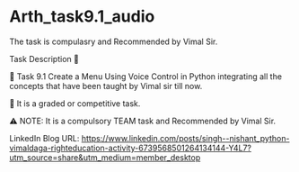 # Arth_task9.1_audio

The task is compulasry and Recommended by Vimal Sir. 

Task Description 📄

🔰 Task 9.1 Create a Menu Using Voice Control in Python integrating all the concepts that have been taught by Vimal sir till now.

💠 It is a graded or competitive task.

⚠️ NOTE: It is a compulsory TEAM task and Recommended by Vimal Sir.


LinkedIn Blog URL: https://www.linkedin.com/posts/singh--nishant_python-vimaldaga-righteducation-activity-6739568501264134144-Y4L7?utm_source=share&utm_medium=member_desktop
